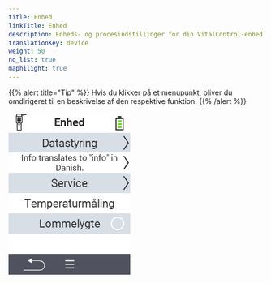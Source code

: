 ```yaml
---
title: Enhed
linkTitle: Enhed
description: Enheds- og procesindstillinger for din VitalControl-enhed
translationKey: device
weight: 50
no_list: true
maphilight: true
---
```

{{% alert title="Tip" %}}
Hvis du klikker på et menupunkt, bliver du omdirigeret til en beskrivelse af den respektive funktion.
{{% /alert %}}

<img src="images/menu.png" alt="VitalControl Enhed" title="Enhed" usemap="#workmap" class="maphilight" />

<map name="workmap">
  <area shape="rect" coords="2,40,238,80" alt="Datahåndtering" title="Kør datalagring, eksporter dine data og nulstil enheden&#10;Museklik: åbn dokumentation" href="/da/docs/device/data-management/">
  <area shape="rect" coords="2,80,238,120" alt="Info" title="Se vigtige software- og hardwareoplysninger&#10;Museklik: åbn dokumentation" href="/da/docs/device/info/">
  <area shape="rect" coords="2,120,238,160" alt="Service" title="Kontroller dine enhedsdrivere, opdater din firmware og udfør en række test&#10;Museklik: åbn dokumentation" href="/da/docs/device/service/">
  <area shape="rect" coords="2,160,238,200" alt="Temperaturmåling" title="Test din enheds temperaturmåling&#10;Museklik: åbn dokumentation" href="/da/docs/device/temperature-measurement/">
  <area shape="rect" coords="2,200,238,240" alt="Lommelygte" title="Tænd eller sluk lyset på din VitalControl-enhed&#10;Museklik: åbn dokumentation" href="/da/docs/device/flashlight/">

  <area shape="rect" coords="2,282,97,318" alt="Tilbage" title="Gå et niveau tilbage" href="/da/docs/menu/mainmenu/">
</map>
